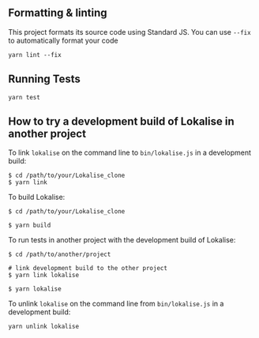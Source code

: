 ## Formatting & linting
This project formats its source code using Standard JS. You can use `--fix` to automatically format your code

```ssh-session
yarn lint --fix
```


## Running Tests

```sh-session
yarn test
```

## How to try a development build of Lokalise in another project

To link `lokalise` on the command line to `bin/lokalise.js` in a development build:

```sh-session
$ cd /path/to/your/Lokalise_clone
$ yarn link
```

To build Lokalise:

```sh-session
$ cd /path/to/your/Lokalise_clone

$ yarn build
```

To run tests in another project with the development build of Lokalise:

```sh-session
$ cd /path/to/another/project

# link development build to the other project
$ yarn link lokalise

$ yarn lokalise
```


To unlink `lokalise` on the command line from `bin/lokalise.js` in a development build:

```sh
yarn unlink lokalise
```